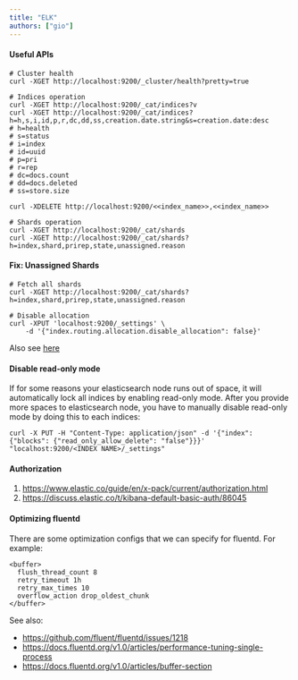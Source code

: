 ```yaml
---
title: "ELK"
authors: ["gio"]
---
```


#### Useful APIs

```
# Cluster health
curl -XGET http://localhost:9200/_cluster/health?pretty=true

# Indices operation
curl -XGET http://localhost:9200/_cat/indices?v
curl -XGET http://localhost:9200/_cat/indices?h=h,s,i,id,p,r,dc,dd,ss,creation.date.string&s=creation.date:desc
# h=health
# s=status
# i=index
# id=uuid
# p=pri
# r=rep
# dc=docs.count
# dd=docs.deleted
# ss=store.size

curl -XDELETE http://localhost:9200/<<index_name>>,<<index_name>>

# Shards operation
curl -XGET http://localhost:9200/_cat/shards
curl -XGET http://localhost:9200/_cat/shards?h=index,shard,prirep,state,unassigned.reason
```

#### Fix: Unassigned Shards

```
# Fetch all shards
curl -XGET http://localhost:9200/_cat/shards?h=index,shard,prirep,state,unassigned.reason

# Disable allocation
curl -XPUT 'localhost:9200/_settings' \
    -d '{"index.routing.allocation.disable_allocation": false}'
```

Also see [here](https://stackoverflow.com/questions/19967472/elasticsearch-unassigned-shards-how-to-fix)

#### Disable read-only mode

If for some reasons your elasticsearch node runs out of space, it will automatically lock all indices by enabling read-only mode. After you provide more spaces to elasticsearch node, you have to manually disable read-only mode by doing this to each indices:

```
curl -X PUT -H "Content-Type: application/json" -d '{"index": {"blocks": {"read_only_allow_delete": "false"}}}' "localhost:9200/<INDEX NAME>/_settings"
```

#### Authorization

1. https://www.elastic.co/guide/en/x-pack/current/authorization.html
2. https://discuss.elastic.co/t/kibana-default-basic-auth/86045

#### Optimizing fluentd

There are some optimization configs that we can specify for fluentd. For example:

```
<buffer>
  flush_thread_count 8
  retry_timeout 1h
  retry_max_times 10
  overflow_action drop_oldest_chunk
</buffer>
```

See also:

- https://github.com/fluent/fluentd/issues/1218
- https://docs.fluentd.org/v1.0/articles/performance-tuning-single-process
- https://docs.fluentd.org/v1.0/articles/buffer-section
